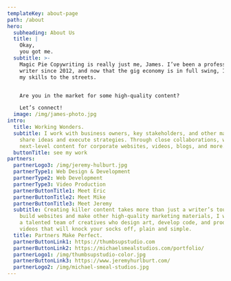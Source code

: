 ```yaml
---
templateKey: about-page
path: /about
hero:
  subheading: About Us
  title: |
    Okay,
    you got me.
  subtitle: >-
    Magic Pie Copywriting is really just me, James. I’ve been a professional
    writer since 2012, and now that the gig economy is in full swing, I’m taking
    my skills to the streets.


    Are you in the market for some high-quality content?

    Let’s connect!
  image: /img/james-photo.jpg
intro:
  title: Working Wonders.
  subtitle: I work with business owners, key stakeholders, and other marketers to
    share ideas and execute strategies. Through close collaborations, we create
    next-level content for corporate websites, videos, blogs, and more.
  buttonTitle: see my work
partners:
  partnerLogo3: /img/jeremy-hulburt.jpg
  partnerType1: Web Design & Development
  partnerType2: Web Development
  partnerType3: Video Production
  partnerButtonTitle1: Meet Eric
  partnerButtonTitle2: Meet Mike
  partnerButtonTitle3: Meet Jeremy
  subtitle: Creating killer content takes more than just a writer’s touch. To
    build websites and make other high-quality marketing materials, I work with
    a talented team of creatives who design art, develop code, and produce
    videos that will knock your socks off, plain and simple.
  title: Partners Make Perfect.
  partnerButtonLink1: https://thumbsupstudio.com
  partnerButtonLink2: https://michaelsmealstudios.com/portfolio/
  partnerLogo1: /img/thumbsupstudio-color.jpg
  partnerButtonLink3: https://www.jeremyhurlburt.com/
  partnerLogo2: /img/michael-smeal-studios.jpg
---
```

